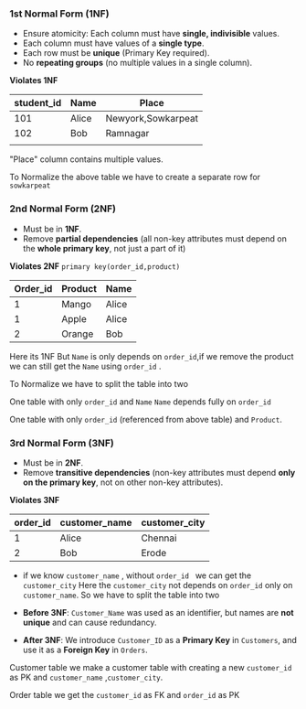 ### **1st Normal Form (1NF)**
- Ensure atomicity: Each column must have **single, indivisible** values.
- Each column must have values of a **single type**.
- Each row must be **unique** (Primary Key required).
- No **repeating groups** (no multiple values in a single column).

**Violates 1NF**

| student_id | Name  | Place              |
| ---------- | ----- | ------------------ |
| 101        | Alice | Newyork,Sowkarpeat |
| 102        | Bob   | Ramnagar           |
|            |       |                    |
"Place" column contains multiple values.

To Normalize the above table we have to create a separate row for `sowkarpeat`

### **2nd Normal Form (2NF)**

- Must be in **1NF**.
- Remove **partial dependencies** (all non-key attributes must depend on the **whole primary key**, not just a part of it)
 
**Violates 2NF**
`primary key(order_id,product)`

| Order_id | Product | Name  |
| -------- | ------- | ----- |
| 1        | Mango   | Alice |
| 1        | Apple   | Alice |
| 2        | Orange  | Bob   |
Here its 1NF
But  `Name` is only depends on `order_id`,if we remove the product we can still get the `Name` using `order_id` .

To Normalize we have to split the table into two

One table with only `order_id` and `Name` 
`Name`  depends fully on `order_id`

One table with only `order_id` (referenced from above table) and `Product`.


### **3rd Normal Form (3NF)**
- Must be in **2NF**.
- Remove **transitive dependencies** (non-key attributes must depend **only on the primary key**, not on other non-key attributes).

**Violates 3NF**

| order_id | customer_name | customer_city |
| -------- | ------------- | ------------- |
| 1        | Alice         | Chennai       |
| 2        | Bob           | Erode         |
- if we know `customer_name` , without `order_id ` we can get the `customer_city`
Here the `customer_city` not depends on `order_id` only on `customer_name`.
So we have to split the table into two

- **Before 3NF**: `Customer_Name` was used as an identifier, but names are **not unique** and can cause redundancy.
- **After 3NF**: We introduce `Customer_ID` as a **Primary Key** in `Customers`, and use it as a **Foreign Key** in `Orders`.

Customer table
we make a customer table with creating a new `customer_id` as PK and `customer_name` ,`customer_city`.

Order table
we  get the `customer_id` as FK and `order_id` as PK

